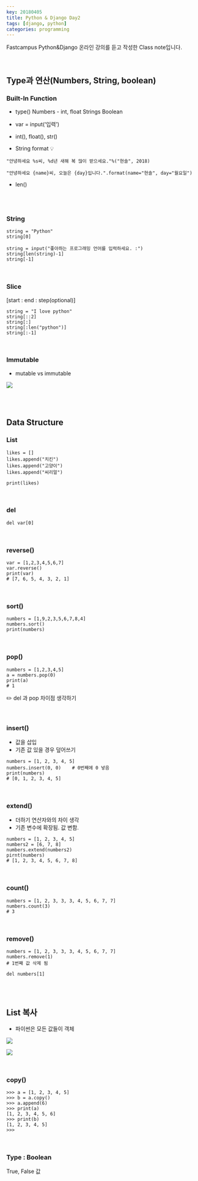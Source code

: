 ```yaml
---
key: 20180405
title: Python & Django Day2
tags: [django, python]
categories: programming
---
```


 Fastcampus Python&Django 온라인 강의를 듣고 작성한 Class note입니다.

<br>

## Type과 연산(Numbers, String, boolean)

### Built-In Function
* type()
Numbers - int, float
Strings
Boolean

* var = input(‘입력’)

* int(), float(), str()

* String format 💡
```
"안녕하세요 %s씨, %d년 새해 복 많이 받으세요."%("현솔", 2018)

"안녕하세요 {name}씨, 오늘은 {day}입니다.".format(name="현솔", day="월요일")
```

* len()

<br>

<br>

### String

```
string = "Python"
string[0]

string = input("좋아하는 프로그래밍 언어를 입력하세요. :")
string[len(string)-1]
string[-1]
```

<br>

### Slice

[start : end : step(optional)] 
```
string = "I love python"
string[::2]
string[:]
string[:len("python")]
string[:-1]
```

<br>

### Immutable

* mutable vs immutable


![](https://raw.githubusercontent.com/lovesignal/img/master/programming/django/django_immutable.png)

<Br>

<br>



## Data Structure
### List
```
likes = []
likes.append("치킨")
likes.append("고양이")
likes.append("씨리얼")

print(likes)
```

<Br>

### del

```
del var[0]
```

<br>

### reverse()

```
var = [1,2,3,4,5,6,7]
var.reverse()
print(var)
# [7, 6, 5, 4, 3, 2, 1]
```

<br>

### sort()

```
numbers = [1,9,2,3,5,6,7,8,4]
numbers.sort()
print(numbers)
```

<br>

### pop()

```
numbers = [1,2,3,4,5]
a = numbers.pop(0)
print(a)
# 1
```

✏️ del 과 pop 차이점 생각하기

<br>

### insert()

* 값을 삽입
* 기존 값 있을 경우 덮어쓰기

```
numbers = [1, 2, 3, 4, 5]
numbers.insert(0, 0)    # 0번째에 0 넣음
print(numbers)
# [0, 1, 2, 3, 4, 5]
```

<br>

### extend()

* 더하기 연산자와의 차이 생각
* 기존 변수에 확장됨. 값 변함.
```
numbers = [1, 2, 3, 4, 5]
numbers2 = [6, 7, 8]
numbers.extend(numbers2)
pirnt(numbers)
# [1, 2, 3, 4, 5, 6, 7, 8]
```

<br>

### count()

```
numbers = [1, 2, 3, 3, 3, 4, 5, 6, 7, 7]
numbers.count(3)
# 3
```

<br>

### remove()

```
numbers = [1, 2, 3, 3, 3, 4, 5, 6, 7, 7]
numbers.remove(1)
# 1번째 값 삭제 됨

del numbers[1]
```

<br><br>




## List 복사
* 파이썬은 모든 값들이 객체

![](https://raw.githubusercontent.com/lovesignal/img/master/programming/django/django_list1.png)

![](https://raw.githubusercontent.com/lovesignal/img/master/programming/django/django_list2.png)



<br>

### copy()
```
>>> a = [1, 2, 3, 4, 5]
>>> b = a.copy()
>>> a.append(6)
>>> print(a)
[1, 2, 3, 4, 5, 6]
>>> print(b)
[1, 2, 3, 4, 5]
>>>
```

<br>

### Type : Boolean

True, False 값
